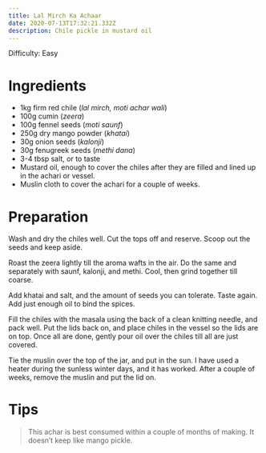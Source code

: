 ```yaml
---
title: Lal Mirch Ka Achaar
date: 2020-07-13T17:32:21.332Z
description: Chile pickle in mustard oil
---
```


Difficulty: Easy  

# Ingredients
- 1kg firm red chile (_lal mirch, moti achar wali_)
- 100g cumin (_zeera_)
- 100g fennel seeds (_moti saunf_)
- 250g dry mango powder (_khatai_)
- 30g onion seeds (_kalonji_)
- 30g fenugreek seeds (_methi dana_)
- 3-4 tbsp salt, or to taste
- Mustard oil, enough to cover the chiles after they are filled and lined up in the achari or vessel.
- Muslin cloth to cover the achari for a couple of weeks.

# Preparation
Wash and dry the chiles well. Cut the tops off and reserve. Scoop out the seeds and keep aside.

Roast the zeera lightly till the aroma wafts in the air. Do the same and separately with saunf, kalonji, and methi. Cool, then grind together till coarse.

Add khatai and salt, and the amount of seeds you can tolerate. Taste again. Add just enough oil to bind the spices.

Fill the chiles with the masala using the back of a clean knitting needle, and pack well. Put the lids back on, and place chiles in the vessel so the lids are on top. Once all are done, gently pour oil over the chiles till all are just covered.

Tie the muslin over the top of the jar, and put in the sun. I have used a heater during the sunless winter days, and it has worked. After a couple of weeks, remove the muslin and put the lid on. 

# Tips
> This achar is best consumed within a couple of months of making. It doesn’t keep like mango pickle.
